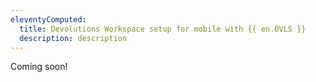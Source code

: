 ```yaml
---
eleventyComputed:
  title: Devolutions Workspace setup for mobile with {{ en.DVLS }}
  description: description
---
```

Coming soon!
